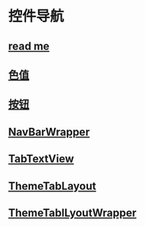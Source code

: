 # 控件导航

## [read me](控件文档/README.md)

##  [色值](控件文档/色值.md)

##  [按钮](控件文档/按钮-MTCompatButton.md)

## [NavBarWrapper](控件文档/标题栏-NavBarWrapper.md)

## [TabTextView](控件文档/TabTextView.md)

## [ThemeTabLayout](控件文档/导航栏-ThemeTablayout.md)

## [ThemeTablLyoutWrapper](控件文档/导航栏-ThemeTablayoutWrapper.md)

